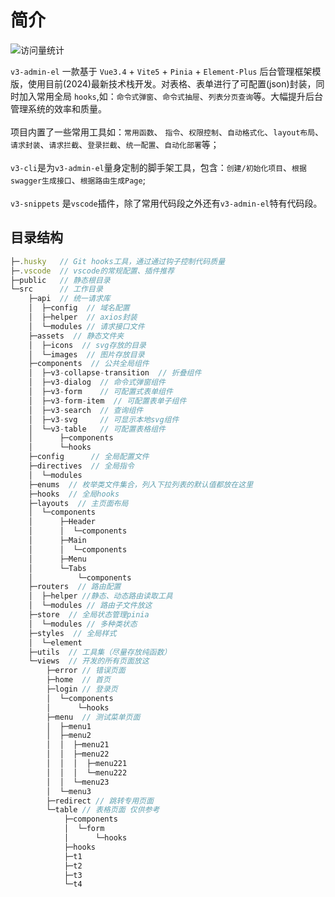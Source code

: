 # 简介

<img src="https://komarev.com/ghpvc/?username=huxc&label=Views&color=orange&style=flat" alt="访问量统计" />

`v3-admin-el` 一款基于 `Vue3.4` + `Vite5` + `Pinia` + `Element-Plus` 后台管理框架模版，使用目前(2024)最新技术栈开发。对表格、表单进行了可配置(json)封装，同时加入常用全局 `hooks`,如：`命令式弹窗`、`命令式抽屉`、`列表分页查询`等。大幅提升后台管理系统的效率和质量。<br/><br/>项目内置了一些常用工具如：`常用函数`、 `指令`、`权限控制`、`自动格式化`、`layout布局`、`请求封装`、`请求拦截`、`登录拦截`、`统一配置`、`自动化部署`等；<br/><br/>`v3-cli`是为`v3-admin-el`量身定制的脚手架工具，包含：`创建/初始化项目`、`根据swagger生成接口`、`根据路由生成Page`;<br/><br/>`v3-snippets` 是`vscode`插件，除了常用代码段之外还有`v3-admin-el`特有代码段。

## 目录结构

```js
├─.husky   // Git hooks工具，通过通过钩子控制代码质量
├─.vscode  // vscode的常规配置、插件推荐
├─public   // 静态根目录
└─src      // 工作目录
    ├─api  // 统一请求库
    │  ├─config  // 域名配置
    │  ├─helper  // axios封装
    │  └─modules // 请求接口文件
    ├─assets  // 静态文件夹
    │  ├─icons  // svg存放的目录
    │  └─images  // 图片存放目录
    ├─components  // 公共全局组件
    │  ├─v3-collapse-transition  // 折叠组件
    │  ├─v3-dialog  // 命令式弹窗组件
    │  ├─v3-form    // 可配置式表单组件
    │  ├─v3-form-item  // 可配置表单子组件
    │  ├─v3-search  // 查询组件
    │  ├─v3-svg     // 可显示本地svg组件
    │  └─v3-table   // 可配置表格组件
    │      ├─components
    │      └─hooks
    ├─config      // 全局配置文件
    ├─directives  // 全局指令
    │  └─modules
    ├─enums  // 枚举类文件集合，列入下拉列表的默认值都放在这里
    ├─hooks  // 全局hooks
    ├─layouts  // 主页面布局
    │  └─components
    │      ├─Header
    │      │  └─components
    │      ├─Main
    │      │  └─components
    │      ├─Menu
    │      └─Tabs
    │          └─components
    ├─routers  // 路由配置
    │  ├─helper //静态、动态路由读取工具
    │  └─modules // 路由子文件放这
    ├─store  // 全局状态管理pinia
    │  └─modules // 多种类状态
    ├─styles  // 全局样式
    │  └─element
    ├─utils  // 工具集（尽量存放纯函数）
    └─views  // 开发的所有页面放这
        ├─error // 错误页面
        ├─home  // 首页
        ├─login // 登录页
        │  └─components
        │      └─hooks
        ├─menu  // 测试菜单页面
        │  ├─menu1
        │  ├─menu2
        │  │  ├─menu21
        │  │  ├─menu22
        │  │  │  ├─menu221
        │  │  │  └─menu222
        │  │  └─menu23
        │  └─menu3
        ├─redirect // 跳转专用页面
        └─table // 表格页面 仅供参考
            ├─components
            │  └─form
            │      └─hooks
            ├─hooks
            ├─t1
            ├─t2
            ├─t3
            └─t4

```
